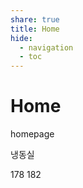 ```yaml
---  
share: true  
title: Home  
hide:  
  - navigation  
  - toc  
---  
```

# Home  
  
homepage  
  
냉동실  
  
178 182